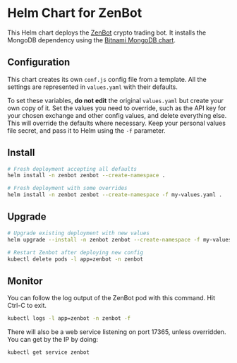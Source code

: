# Helm Chart for ZenBot

This Helm chart deploys the [ZenBot](https://github.com/DeviaVir/zenbot) crypto trading bot. It installs the MongoDB dependency using the
[Bitnami MongoDB chart](https://bitnami.com/stack/mongodb/helm).

## Configuration

This chart creates its own `conf.js` config file from a template. All the settings are represented in `values.yaml` with their defaults.

To set these variables, **do not edit** the original `values.yaml` but create your own copy of it. Set the values you need to override, such as
the API key for your chosen exchange and other config values, and delete everything else. This will override the defaults where necessary.
Keep your personal values file secret, and pass it to Helm using the `-f` parameter.

## Install

```sh
# Fresh deployment accepting all defaults
helm install -n zenbot zenbot --create-namespace .

# Fresh deployment with some overrides
helm install -n zenbot zenbot --create-namespace -f my-values.yaml .
```

## Upgrade

```sh
# Upgrade existing deployment with new values
helm upgrade --install -n zenbot zenbot --create-namespace -f my-values.yaml .

# Restart Zenbot after deploying new config
kubectl delete pods -l app=zenbot -n zenbot
```

## Monitor

You can follow the log output of the ZenBot pod with this command. Hit Ctrl-C to exit.

```sh
kubectl logs -l app=zenbot -n zenbot -f
```

There will also be a web service listening on port 17365, unless overridden.
You can get by the IP by doing:

```sh
kubectl get service zenbot
```

